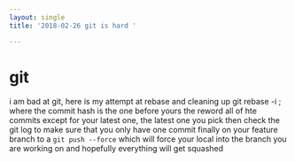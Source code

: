 ```yaml
---
layout: single
title: '2018-02-26 git is hard '

---
```


# git
i am bad at git, here is my attempt at rebase and cleaning up
git rebase -i <commit hash>; where the commit hash is the one before yours
the reword all of hte commits except for your latest one, the latest one you pick
then check the git log to make sure that you only have one commit
finally on your feature branch to a `git push --force` which will force your local into the branch you are working on and hopefully everything will get squashed 
